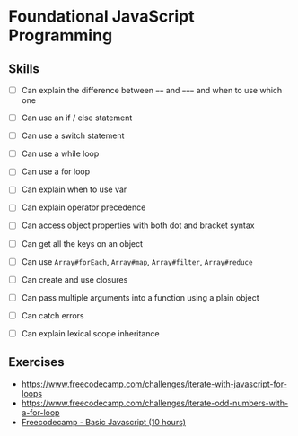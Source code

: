 # Foundational JavaScript Programming

## Skills

- [ ] Can explain the difference between `==` and `===` and when to use which one
- [ ] Can use an if / else statement
- [ ] Can use a switch statement
- [ ] Can use a while loop
- [ ] Can use a for loop
- [ ] Can explain when to use var
- [ ] Can explain operator precedence
- [ ] Can access object properties with both dot and bracket syntax
- [ ] Can get all the keys on an object
- [ ] Can use `Array#forEach`, `Array#map`, `Array#filter`, `Array#reduce`
- [ ] Can create and use closures
- [ ] Can pass multiple arguments into a function using a plain object
- [ ] Can catch errors
- [ ] Can explain lexical scope inheritance


## Exercises


- https://www.freecodecamp.com/challenges/iterate-with-javascript-for-loops
- https://www.freecodecamp.com/challenges/iterate-odd-numbers-with-a-for-loop
- [Freecodecamp - Basic Javascript (10 hours)](https://www.freecodecamp.com/map)
